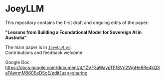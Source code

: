 # JoeyLLM

This repository contains the first draft and ongoing edits of the paper:

**"Lessons from Building a Foundational Model for Sovereign AI in Australia"**

The main paper is in [`JoeyLLM.md`](JoeyLLM.md).  
Contributions and feedback welcome.


Google Doc
https://docs.google.com/document/d/1ZVF3aWaypTFf8Vn2WgHe6Re4kQ3aTAwrmM660EeDSgE/edit?usp=sharing
